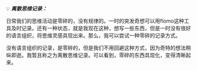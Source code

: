 💡 ***离散思维记录：***   

日常我们的思维活动是零碎的，没有规律的。一时的突发奇想可以用flomo这种工具及时记录。还有一种状态，就是我现在这种，想写一些东西，但是一时没有很好的语言组织，将思维灵感具现出来。那么，我可以尝试一种零碎的记录方式。

没有语言组织的记录，是零碎的，但是我们不用回避这种方式，因为奇特的想法稍纵即逝。我暂且称之为离散思维记录。可以看到，零碎的东西具现化，变得清晰起来。